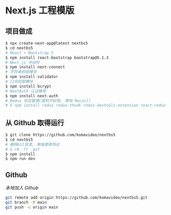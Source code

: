 Next.js 工程模版
=================

## 项目做成

```bash
$ npx create-next-app@latest nextbs5
$ cd nextbs5
# React + Bootstrap 5
$ npm install react-bootstrap bootstrap@5.1.3
# Next.js 中间件
$ npm install next-connect
# 字符串校验模块
$ npm install validator
# 口令加密模块
$ npm install bcrypt
# NextAuth 认证模块
$ npm install next-auth
# Redux 状态管理(真的不好用, 等待 Recoil)
# $ npm install redux redux-thunk redux-devtools-extension react-redux next-redux-wrapper
```

## 从 Github 取得运行

```bash
$ git clone https://github.com/komavideo/nextbs5
$ cd nextbs5
# 删除Git信息, 单独使用场合
# $ rm -fr .git
$ npm install
$ npm run dev
```

## Github

*本地加入 Github*

```bash
git remote add origin https://github.com/komavideo/nextbs5.git
git branch -M main
git push -u origin main
```

